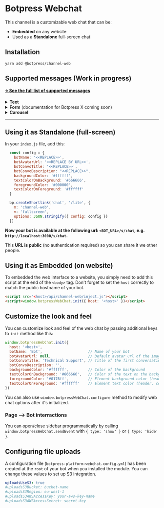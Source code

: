 # Botpress Webchat

This channel is a customizable web chat that can be:
- **Embedded** on any website
- Used as a **Standalone** full-screen chat

## Installation

```
yarn add @botpress/channel-web
```

## Supported messages (Work in progress)

[**⭐ See the full list of supported messages**](https://github.com/botpress/modules/blob/master/channels/botpress-channel-web/src/umm.js)

<details>
    <summary><b>Text</b></summary>

### Example

```js
'#text': data => [
    {
      on: 'webchat',
      typing: true,
      text: data.text
    }
]
```
#### `typing` (optional)

Can be `true` to use natural typing speed (based on characters length) or can also be a natural time string (parsed by [`ms module`](https://www.npmjs.com/package/ms)).

#### `web-style` (optional)

`web-style` (optional) will pass the arguments as [DOM style](https://www.w3schools.com/jsref/dom_obj_style.asp) properties. This allows you to customize how specific messages look.

```js
web-style: {
  color: "rgb(24, 1, 187)",
  borderLeft: "2px solid rgb(11, 8, 162)",
  padding: "10px",
  fontWeight: "600",
  fontSize: "20px",
  fontFamily: "'Lato', sans-serif" }
```

#### `quick_replies` (optional)

Array of string, with the `<PAYLOAD> Text` format.

```js
quick_replies: data.choices.map(choice => `<${choice.payload}> ${choice.text}`)
```
</details>


<details>
    <summary><b>Form</b> (documentation for Botpress X coming soon)</summary>

##### `content.yml`

```yaml
welcome:
  - text: Hello, world!
    typing: 250ms
    form:
      title: Survey
      id: survey
      elements:
        - input:
            label: Email
            placeholder: Your email
            name: email
            subtype: email
            required: true
        - textarea:
            label: Text
            placeholder: Your text
            name: text
            maxlength: 100
            minlength: 2
```

It's look's like a usually web form. After submitted, you can handle this event with botpress.hear method. For example:
```js
bp.hear({ type: 'form', formId: "survey" }, (event, next) => {
    // Your code
});
```

You can always catch formId in the hear function, because Id is not an option in the form element. You  choose a value to go with your id keys.

```yaml
welcome: 
  - text: "Welcome"
    typing: 250ms
    form:
      title: welcome
      id: welcome
      ...
      ...


form-email:
  - text: Provide me your email 
    form:
      title: Email
      id: email
      ...
      ...
#
```


in your `bp.hear` function

```js
bp.hear({type:'form',formId:'welcome'},(event,next))=> {} // welcome content
bp.hear({type:'form',formId:'email'},(event,next))=> {} // form-email content
```

###### Form Elements

`input`

Has next attributes: label, name, placeholder, subtype, required, maxlength, minlength, which works like a same attributes in html5 (`subtype` is a same as `type` in html5)

`textarea`

Has a same attributes like `input`, but has no `subtype` attribute

`select`

Has a same attributes like `textarea`, but has no `maxlength` and `minlength` attributes, and has `options` attribute, which contain an option elements.

Example:
```yaml
- select:
    label: Select one item
    name: select
    placeholder: Select one option
    options:
      - option:
          label: "Hindu (Indian) vegetarian"
          value: "hindu"
      - option:
          label: "Strict vegan"
          value: "vegan"
      - option:
          label: "Kosher"
          value: "kosher"
      - option:
          label: "Just put it in a burrito"
          value: "burrito"
```

</details>


<details>
    <summary><b>Carousel</b></summary>
    

#### `elements` (required)

Array of `element` objects

#### `element.title` (required)

String

#### `element.picture` (optional)

String (URL)

#### `element.subtitle` (optional)

String

#### `element.buttons` (optional)

Object | `{ url: 'string', title: 'string' }`

#### `settings` (optional)

Settings to pass the [`react-slick`](https://github.com/akiran/react-slick) component

</details>

---

## Using it as Standalone (full-screen)

In your `index.js` file, add this:

```js
  const config = {
    botName: '<<REPLACE>>',
    botAvatarUrl: '<<REPLACE BY URL>>',
    botConvoTitle: '<<REPLACE>>',
    botConvoDescription: "<<REPLACE>>",
    backgroundColor: '#ffffff',
    textColorOnBackground: '#666666',
    foregroundColor: '#000000',
    textColorOnForeground: '#ffffff'
  }

  bp.createShortlink('chat', '/lite', {
    m: 'channel-web',
    v: 'fullscreen',
    options: JSON.stringify({ config: config })
  })
```

**Now your bot is available at the following url: `<BOT_URL>/s/chat`, e.g. `http://localhost:3000/s/chat`.**

This **URL is public** (no authentication required) so you can share it we other people.

## Using it as Embedded (on website)

To embedded the web interface to a website, you simply need to add this script at the end of the `<body>` tag. Don't forget to set the `host` correctly to match the public hostname of your bot.

```html
<script src="<host>/api/channel-web/inject.js"></script>
<script>window.botpressWebChat.init({ host: '<host>' })</script>
```

## Customize the look and feel
You can customize look and feel of the web chat by passing additional keys to `init` method like this:

```javascript
window.botpressWebChat.init({
  host: '<host>',
  botName: 'Bot',                     // Name of your bot
  botAvatarUrl: null,                 // Default avatar url of the image (e.g. 'https://avatars3.githubusercontent.com/u/1315508?v=4&s=400' )
  botConvoTitle: 'Technical Support', // Title of the first conversation with the bot
  botConvoDescription: '',
  backgroundColor: '#ffffff',         // Color of the background 
  textColorOnBackground: '#666666',   // Color of the text on the background
  foregroundColor: '#0176ff',         // Element background color (header, composer, button..)
  textColorOnForeground: '#ffffff'    // Element text color (header, composer, button..)
})
```

You can also use `window.botpressWebChat.configure` method to modify web chat options after it's initialized.

### Page –> Bot interractions

You can open/close sidebar programmatically by calling `window.botpressWebChat.sendEvent` with `{ type: 'show' }` or `{ type: 'hide' }`.

## Configuring file uploads

A configuration file (`botpress-platform-webchat.config.yml`) has been created at the `root` of your bot when you installed the module. You can change these values to set up S3 integration.

```yaml
uploadsUseS3: true
#uploadsS3Bucket: bucket-name
#uploadsS3Region: eu-west-1
#uploadsS3AWSAccessKey: your-aws-key-name
#uploadsS3AWSAccessSecret: secret-key
```
